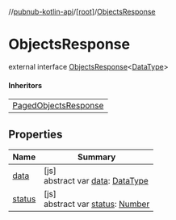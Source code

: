 //[pubnub-kotlin-api](../../../index.md)/[[root]](../index.md)/[ObjectsResponse](index.md)

# ObjectsResponse

external interface [ObjectsResponse](index.md)&lt;[DataType](index.md)&gt;

#### Inheritors

| |
|---|
| [PagedObjectsResponse](../-paged-objects-response/index.md) |

## Properties

| Name | Summary |
|---|---|
| [data](data.md) | [js]<br>abstract var [data](data.md): [DataType](index.md) |
| [status](status.md) | [js]<br>abstract var [status](status.md): [Number](https://kotlinlang.org/api/latest/jvm/stdlib/kotlin-stdlib/kotlin/-number/index.html) |

